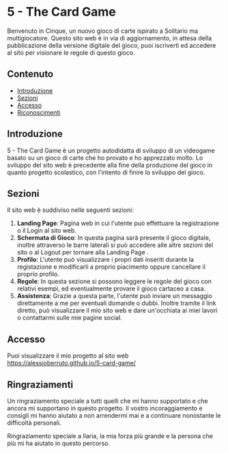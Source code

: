 # 5 - The Card Game

Benvenuto in Cinque, un nuovo gioco di carte ispirato a Solitario ma multigiocatore.
Questo sito web è in via di aggiornamento, in attesa della pubblicazione della versione digitale del gioco, puoi iscriverti ed accedere al sito per visionare le regole di questo gioco.


## Contenuto

- [Introduzione](#introduzione)
- [Sezioni](#sezioni)
- [Accesso](#accesso)
- [Riconoscimenti](#riconoscimenti)


## Introduzione

5 - The Card Game è un progetto autodidatta di sviluppo di un videogame basato su un gioco di carte che ho provato e ho apprezzato molto.
Lo sviluppo del sito web è precedente alla fine della produzione del gioco in quanto progetto scolastico, con l'intento di finire lo sviluppo del gioco.   


## Sezioni

Il sito web è suddiviso nelle seguenti sezioni:

1. **Landing Page**: Pagina web in cui l'utente può effettuare la registrazione o il Login al sito web.
2. **Schermata di Gioco**: In questa pagina sarà presente il gioco digitale, inoltre attraverso le barre laterali si può accedere alle altre sezioni del sito o al Logout per tornare alla Landing Page                              .
3. **Profilo**: L'utente può visualizzare i propri dati inseriti durante la registazione e modificarli a proprio piacimento oppure cancellare il proprio profilo.
4. **Regole**: In questa sezione si possono leggere le regole del gioco con relativi esempi, ed eventualmente provare il gioco cartaceo a casa.
5. **Assistenza**: Grazie a questa parte, l'utente può inviare un messaggio direttamente a me per eventuali domande o dubbi. Inoltre tramite il link diretto, può visualizzare il mio sito web e dare un'occhiata ai miei lavori o contattarmi sulle mie pagine social.


## Accesso

Puoi visualizzare il mio progetto al sito web https://alessioberruto.github.io/5-card-game/

## Ringraziamenti

Un ringraziamento speciale a tutti quelli che mi hanno supportato e che ancora mi supportano in questo progetto. 
Il vostro incoraggiamento e consigli mi hanno aiutato a non arrendermi mai e a continuare nonostante le difficoltà personali. 

Ringraziamento speciale a Ilaria, la mia forza più grande e la persona che più mi ha aiutato in questo percorso.
